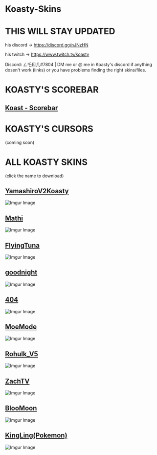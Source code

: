 # Koasty-Skins

# THIS WILL STAY UPDATED

his discord -> https://discord.gg/nJNzHN

his twitch -> https://www.twitch.tv/koasty 

Discord: ㄥ乇ㄖ几#7804 | DM me or @ me in Koasty's discord if anything dosen't work (links) or you have problems finding the right skins/files.

# KOASTY'S SCOREBAR
## [Koast - Scorebar](https://download1074.mediafire.com/vo02hyiwd4zg/2dwaaspyivdyfe1/Koast+Scorebar.zip)

# KOASTY'S CURSORS
(coming soon)

# ALL KOASTY SKINS
(click the name to download)
## [YamashiroV2Koasty](https://cdn.discordapp.com/attachments/633473018353680449/691489138595201084/YamashiroV2Koasty.osk)
![Imgur Image](https://osu.ppy.sh/ss/14652028/043f)

## [Mathi](https://cdn.discordapp.com/attachments/633473018353680449/691489118496227358/Mathi.osk)
![Imgur Image](https://osu.ppy.sh/ss/14652029/0119)

## [FlyingTuna](https://cdn.discordapp.com/attachments/633473018353680449/691489112540184586/FlyingTuna.osk)
![Imgur Image](https://osu.ppy.sh/ss/14652061/bdfd)

## [goodnight](https://cdn.discordapp.com/attachments/633473018353680449/691489108085964850/goodnight.osk)
![Imgur Image](https://osu.ppy.sh/ss/14652050/c600)

## [404](https://cdn.discordapp.com/attachments/633473018353680449/691489058576269312/404.osk)
![Imgur Image](https://osu.ppy.sh/ss/14652055/cdb6)

## [MoeMode](https://cdn.discordapp.com/attachments/633473018353680449/691489046261661727/MoeMode.osk)
![Imgur Image](https://osu.ppy.sh/ss/14652044/cdb7)

## [Rohulk_V5](https://cdn.discordapp.com/attachments/633473018353680449/691488995707715614/Rohulk_V5.osk)
![Imgur Image](https://osu.ppy.sh/ss/14652015/9997)

## [ZachTV](http://download1761.mediafire.com/iihw18qpkgbg/tetx4jqf84tsxp6/ZachTV.osk)
![Imgur Image](https://osu.ppy.sh/ss/14670057/9f2a)

## [BlooMoon](https://drive.google.com/file/d/1B9xIOwFfJzbKd1U0j1Mw8HDe_QY-zo9y/view)
![Imgur Image](https://osu.ppy.sh/ss/14698226/da28)

## [KingLing(Pokemon)](https://download1650.mediafire.com/885t7rbi0qug/eeq6h7q5f93xlz6/Pok%EF%BF%BDmon+4+Gen+Kingling.osk)
![Imgur Image](https://osu.ppy.sh/ss/14698314/38eb)
